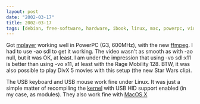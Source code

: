 ```yaml
---
layout: post
date: "2002-03-17"
title: 2002-03-17
tags: [debian, free-software, hardware, ibook, linux, mac, powerpc, video]
---
```

Got [mplayer](http://mplayer.sf.net/) working well in PowerPC (G3,
600MHz), with the new [ffmpeg](http://ffmpeg.sf.net/). I had to use
-ao sdl to get it working. The video wasn't as smooth as with -ao
null, but it was OK, at least. I am under the impression that using
-vo sdl:x11 is better than using -vo x11, at least with the Rage
Mobility 128. BTW, it was also possible to play DivX 5 movies with
this setup (the new Star Wars clip).

The USB keyboard and USB mouse work fine under Linux. It was just a
simple matter of recompiling the [kernel](http://www.kernel.org/)
with USB HID support enabled (in my case, as modules). They also
work fine with [MacOS X](http://www.apple.com/macosx/)



